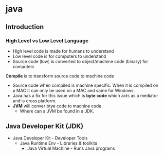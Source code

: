 # java

## Introduction

### High Level vs Low Level Language
- High level code is made for humans to understand 
- Low level code is for computers to understand
- Source code (low) is converted to object/machine code (binary) for computers

**Compile** is to transform source code to machine code
- Source code when compiled is machine specific. When it is compiled on a MAC it can only be used on a MAC and same for Windows.
- Java has a fix for this issue which is **byte code** which acts as a mediator and is cross platform. 
- **JVM** will conver btye code to machine code.
    - Where can a JVM be found in a JDK.

## Java Developer Kit (JDK)
 - Java Developer Kit - Developer Tools
    - Java Runtime Env - Libraries & toolkits
        - Java Virtual Machine - Runs Java programs

    